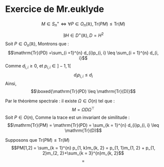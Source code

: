 # Exercice de Mr.euklyde
$$M \in S_{n}^{+} \Leftrightarrow\forall P \in O_{n}(\mathbb{R}),  \mathrm{Tr}(PM) \leq \mathrm{Tr}(M)$$

$$\exists H \in D^{+}(\mathbb{R}), D = H^{2}$$
Soit $P \in O_{n}(\mathbb{R})$, 
Montrons que :
$$\mathrm{Tr}(PD) =\sum_{i =1}^{n} d_{i}p_{i, i} \leq \sum_{i = 1}^{n} d_{i, i}$$
Comme $d_{i, i} \geq 0$, et $p_{i, i} \in ]-1, 1[$
$$d_{i}p_{i,i} \leq d_{i}$$
Ainsi, 
$$\boxed{\mathrm{Tr}(PD) \leq \mathrm{Tr}(D)}$$


Par le théorème spectrale : 
il existe $\Omega \in O(n)$ tel que : 
$$M = \Omega D\Omega^{\top}$$
Soit $P \in O(n)$, 
Comme la trace est un invariant de similitude : 
$$\mathrm{Tr}(PM) = \mathrm{Tr}(PD) = \sum_{k = 1}^{n} d_{i}p_{i, i} \leq \mathrm{Tr}(D)$$


Supposons que $\mathrm{Tr}(PM)\leq \mathrm{Tr}(M)$ 
$$PM[1,2] = \sum_{k = 1}^{n} p_{1, k}m_{k, 2} = p_{1, 1}m_{1, 2} + p_{1, 2}m_{2, 2}+\sum_{k = 3}^{n}m_{k, 2}$$
$$= $$